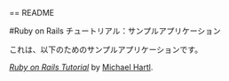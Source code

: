== README

#Ruby on Rails チュートリアル：サンプルアプリケーション

これは、以下のためのサンプルアプリケーションです。

[*Ruby on Rails Tutorial*](http://railstutorial.jp/)
by [Michael Hartl](http://www.michaelhartl.com/).
